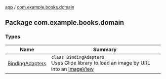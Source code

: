 [app](../index.md) / [com.example.books.domain](./index.md)

## Package com.example.books.domain

### Types

| Name | Summary |
|---|---|
| [BindingAdapters](-binding-adapters/index.md) | `class BindingAdapters`<br>Uses Glide library to load an image by URL into an [ImageView](https://developer.android.com/reference/android/widget/ImageView.html) |
